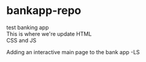 # bankapp-repo
test banking app  
This is where we're update HTML  
CSS and JS  


Adding an interactive main page to the bank app -LS  
    

